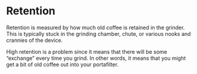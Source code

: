 # Retention

Retention is measured by how much old coffee is retained in the grinder. This is typically stuck in the grinding chamber, chute, or various nooks and crannies of the device.

High retention is a problem since it means that there will be some “exchange” every time you grind. In other words, it means that you might get a bit of old coffee out into your portafilter.
